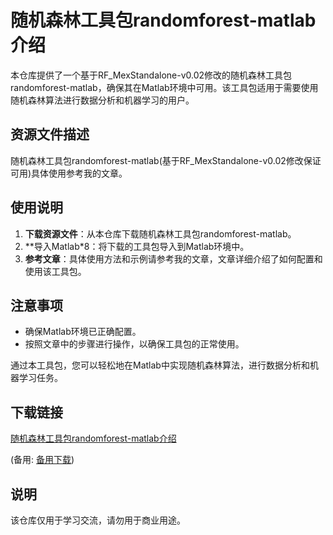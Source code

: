 # 随机森林工具包randomforest-matlab介绍

本仓库提供了一个基于RF_MexStandalone-v0.02修改的随机森林工具包randomforest-matlab，确保其在Matlab环境中可用。该工具包适用于需要使用随机森林算法进行数据分析和机器学习的用户。

## 资源文件描述

随机森林工具包randomforest-matlab(基于RF_MexStandalone-v0.02修改保证可用)具体使用参考我的文章。

## 使用说明

1. **下载资源文件**：从本仓库下载随机森林工具包randomforest-matlab。
2. **导入Matlab*8：将下载的工具包导入到Matlab环境中。
3. **参考文章**：具体使用方法和示例请参考我的文章，文章详细介绍了如何配置和使用该工具包。

## 注意事项

- 确保Matlab环境已正确配置。
- 按照文章中的步骤进行操作，以确保工具包的正常使用。

通过本工具包，您可以轻松地在Matlab中实现随机森林算法，进行数据分析和机器学习任务。

## 下载链接
[随机森林工具包randomforest-matlab介绍](https://pan.quark.cn/s/6d4cb1c51e80) 

(备用: [备用下载](https://pan.baidu.com/s/1KaKiII0bVXOpYe2z3umiNQ?pwd=1234))

## 说明

该仓库仅用于学习交流，请勿用于商业用途。
